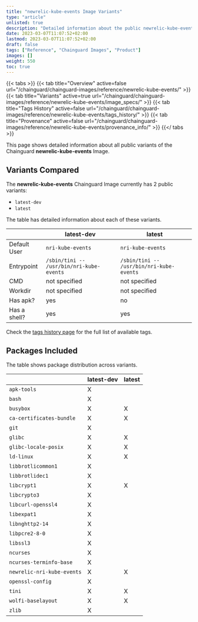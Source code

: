 ```yaml
---
title: "newrelic-kube-events Image Variants"
type: "article"
unlisted: true
description: "Detailed information about the public newrelic-kube-events Chainguard Image variants"
date: 2023-03-07T11:07:52+02:00
lastmod: 2023-03-07T11:07:52+02:00
draft: false
tags: ["Reference", "Chainguard Images", "Product"]
images: []
weight: 550
toc: true
---
```


{{< tabs >}}
{{< tab title="Overview" active=false url="/chainguard/chainguard-images/reference/newrelic-kube-events/" >}}
{{< tab title="Variants" active=true url="/chainguard/chainguard-images/reference/newrelic-kube-events/image_specs/" >}}
{{< tab title="Tags History" active=false url="/chainguard/chainguard-images/reference/newrelic-kube-events/tags_history/" >}}
{{< tab title="Provenance" active=false url="/chainguard/chainguard-images/reference/newrelic-kube-events/provenance_info/" >}}
{{</ tabs >}}

This page shows detailed information about all public variants of the Chainguard **newrelic-kube-events** Image.

## Variants Compared
The **newrelic-kube-events** Chainguard Image currently has 2 public variants: 

- `latest-dev`
- `latest`

The table has detailed information about each of these variants.

|              | latest-dev                               | latest                                   |
|--------------|------------------------------------------|------------------------------------------|
| Default User | `nri-kube-events`                        | `nri-kube-events`                        |
| Entrypoint   | `/sbin/tini -- /usr/bin/nri-kube-events` | `/sbin/tini -- /usr/bin/nri-kube-events` |
| CMD          | not specified                            | not specified                            |
| Workdir      | not specified                            | not specified                            |
| Has apk?     | yes                                      | no                                       |
| Has a shell? | yes                                      | yes                                      |

Check the [tags history page](/chainguard/chainguard-images/reference/newrelic-kube-events/tags_history/) for the full list of available tags.

## Packages Included
The table shows package distribution across variants.

|                            | latest-dev | latest |
|----------------------------|------------|--------|
| `apk-tools`                | X          |        |
| `bash`                     | X          |        |
| `busybox`                  | X          | X      |
| `ca-certificates-bundle`   | X          | X      |
| `git`                      | X          |        |
| `glibc`                    | X          | X      |
| `glibc-locale-posix`       | X          | X      |
| `ld-linux`                 | X          | X      |
| `libbrotlicommon1`         | X          |        |
| `libbrotlidec1`            | X          |        |
| `libcrypt1`                | X          | X      |
| `libcrypto3`               | X          |        |
| `libcurl-openssl4`         | X          |        |
| `libexpat1`                | X          |        |
| `libnghttp2-14`            | X          |        |
| `libpcre2-8-0`             | X          |        |
| `libssl3`                  | X          |        |
| `ncurses`                  | X          |        |
| `ncurses-terminfo-base`    | X          |        |
| `newrelic-nri-kube-events` | X          | X      |
| `openssl-config`           | X          |        |
| `tini`                     | X          | X      |
| `wolfi-baselayout`         | X          | X      |
| `zlib`                     | X          |        |

